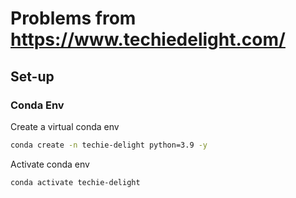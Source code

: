 # Problems from https://www.techiedelight.com/

## Set-up

### Conda Env
Create a virtual conda env

```sh
conda create -n techie-delight python=3.9 -y
```

Activate conda env
```sh
conda activate techie-delight
```
